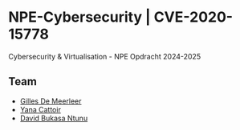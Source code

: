 # NPE-Cybersecurity | CVE-2020-15778

Cybersecurity & Virtualisation - NPE Opdracht 2024-2025

## Team

- [Gilles De Meerleer](https://github.com/DeMeerleerGilles)
- [Yana Cattoir](https://github.com/YanaCattoir)
- [David Bukasa Ntunu](https://github.com/Davinski12)
